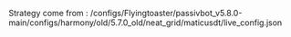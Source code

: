 Strategy come from : /configs/Flyingtoaster/passivbot_v5.8.0-main/configs/harmony/old/5.7.0_old/neat_grid/maticusdt/live_config.json